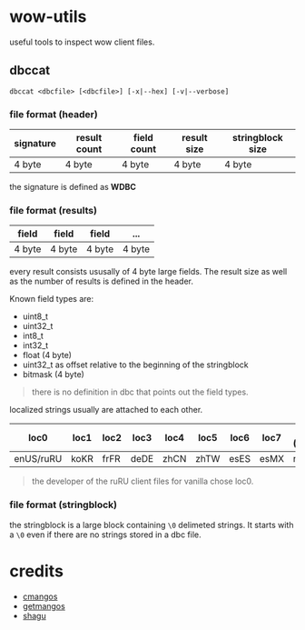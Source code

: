 # wow-utils

useful tools to inspect wow client files.

## dbccat

    dbccat <dbcfile> [<dbcfile>] [-x|--hex] [-v|--verbose]

### file format (header)

| signature | result count | field count | result size | stringblock size |
| --------- | ------------ | ----------- | ----------- | ---------------- |
| 4 byte    | 4 byte       | 4 byte      | 4 byte      | 4 byte           |

the signature is defined as **WDBC**

### file format (results)

| field  | field  | field  | ...    |
| ------ | ------ | ------ | ------ |
| 4 byte | 4 byte | 4 byte | 4 byte |

every result consists ususally of 4 byte large fields.
The result size as well as the number of results is defined in the header.

Known field types are:

* uint8_t
* uint32_t
* int8_t
* int32_t
* float (4 byte)
* uint32_t as offset relative to the beginning of the stringblock
* bitmask (4 byte)

> there is no definition in dbc that points out the field types.

localized strings usually are attached to each other.

| loc0      | loc1 | loc2 | loc3 | loc4 | loc5 | loc6 | loc7 | loc8 (>=TBC) |
| --------- | ---- | ---- | ---- | ---- | ---- | ---- | ---- | ------------ |
| enUS/ruRU | koKR | frFR | deDE | zhCN | zhTW | esES | esMX | ruRU         |

> the developer of the ruRU client files for vanilla chose loc0.

### file format (stringblock)

the stringblock is a large block containing `\0` delimeted strings.
It starts with a `\0` even if there are no strings stored in a dbc file.

# credits

* [cmangos](https://github.com/cmangos/issues/wiki/Dbc-files)
* [getmangos](https://mangoszero-docs.readthedocs.io/en/latest/file-formats/dbc/index.html)
* [shagu](https://gitlab.com/shagu/pfQuest/blob/master/toolbox/load-client-data.sh)
